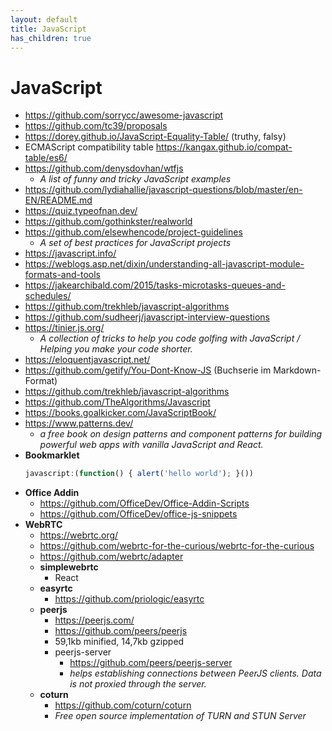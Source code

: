 ```yaml
---
layout: default
title: JavaScript
has_children: true
---
```


# JavaScript
- <https://github.com/sorrycc/awesome-javascript>
- <https://github.com/tc39/proposals>
- <https://dorey.github.io/JavaScript-Equality-Table/> (truthy, falsy)
- ECMAScript compatibility table <https://kangax.github.io/compat-table/es6/>
- <https://github.com/denysdovhan/wtfjs>
    - *A list of funny and tricky JavaScript examples*
- <https://github.com/lydiahallie/javascript-questions/blob/master/en-EN/README.md>
- <https://quiz.typeofnan.dev/>
- <https://github.com/gothinkster/realworld>
- <https://github.com/elsewhencode/project-guidelines>
    - *A set of best practices for JavaScript projects*
- <https://javascript.info/>
- <https://weblogs.asp.net/dixin/understanding-all-javascript-module-formats-and-tools>
- <https://jakearchibald.com/2015/tasks-microtasks-queues-and-schedules/>
- <https://github.com/trekhleb/javascript-algorithms>
- <https://github.com/sudheerj/javascript-interview-questions>
- <https://tinier.js.org/>
    - *A collection of tricks to help you code golfing with JavaScript / Helping you make your code shorter.*
- <https://eloquentjavascript.net/>
- <https://github.com/getify/You-Dont-Know-JS> (Buchserie im Markdown-Format)
- <https://github.com/trekhleb/javascript-algorithms>
- <https://github.com/TheAlgorithms/Javascript>
- <https://books.goalkicker.com/JavaScriptBook/>
- <https://www.patterns.dev/>
  - *a free book on design patterns and component patterns for building powerful web apps with vanilla JavaScript and React.*
- **Bookmarklet**
    ```js
    javascript:(function() { alert('hello world'); }())
    ```
- **Office Addin**
    - <https://github.com/OfficeDev/Office-Addin-Scripts>
    - <https://github.com/OfficeDev/office-js-snippets>
- **WebRTC**
    - <https://webrtc.org/>
    - <https://github.com/webrtc-for-the-curious/webrtc-for-the-curious>
    - <https://github.com/webrtc/adapter>
    - **simplewebrtc**
      - React
    - **easyrtc**
      - <https://github.com/priologic/easyrtc>
    - **peerjs**
      - <https://peerjs.com/>
      - <https://github.com/peers/peerjs>
      - 59,1kb minified, 14,7kb gzipped
      - peerjs-server
        - <https://github.com/peers/peerjs-server>
        - *helps establishing connections between PeerJS clients. Data is not proxied through the server.*
    - **coturn**
      - <https://github.com/coturn/coturn>
      - *Free open source implementation of TURN and STUN Server*
